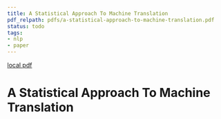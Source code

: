 ```yaml
---
title: A Statistical Approach To Machine Translation
pdf_relpath: pdfs/a-statistical-approach-to-machine-translation.pdf
status: todo
tags:
- nlp
- paper
---
```


[local pdf](../../../pdfs/a-statistical-approach-to-machine-translation.pdf)

# A Statistical Approach To Machine Translation
